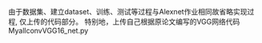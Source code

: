 由于数据集、建立dataset、训练、测试等过程与Alexnet作业相同故省略实现过程, 仅上传的代码部分。 特别地，上传自己根据原论文编写的VGG网络代码MyallconvVGG16_net.py
